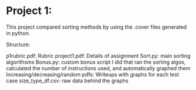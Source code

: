 # Project 1: 

This project compared sorting methods by using the .cover files generated in python.  

Structure: 

p1rubric.pdf: Rubric
project1.pdf: Details of assignment 
Sort.py: main sorting algorithsms 
Bonus.py: custom bonus script I did that ran the sorting algos, calculated the number of instructions used, and automatically graphed them
Increasing/decreasing/random pdfs: Writeups with graphs for each test case
size_type_df.csv: raw data behind the graphs
